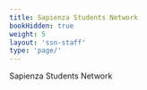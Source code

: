 ```yaml
---
title: Sapienza Students Network
bookHidden: true
weight: 5
layout: 'ssn-staff'
type: 'page/'
---
```


Sapienza Students Network